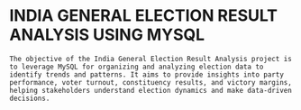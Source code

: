 
# INDIA GENERAL ELECTION RESULT ANALYSIS USING MYSQL

    The objective of the India General Election Result Analysis project is to leverage MySQL for organizing and analyzing election data to identify trends and patterns. It aims to provide insights into party performance, voter turnout, constituency results, and victory margins, helping stakeholders understand election dynamics and make data-driven decisions.